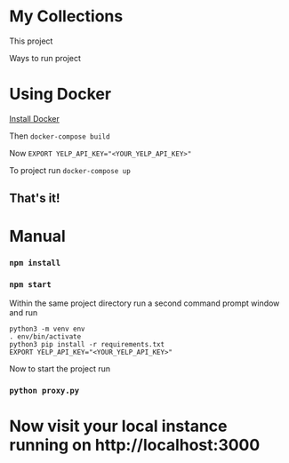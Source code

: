# My Collections

This project

Ways to run project

# Using Docker
[Install Docker](https://docs.docker.com/get-docker)

Then
`docker-compose build`

Now
`EXPORT YELP_API_KEY="<YOUR_YELP_API_KEY>"`

To project run
`docker-compose up`
## That's it!

# Manual
### `npm install`
### `npm start`

Within the same project directory run a second command prompt window and run

```
python3 -m venv env
. env/bin/activate
python3 pip install -r requirements.txt
EXPORT YELP_API_KEY="<YOUR_YELP_API_KEY>"
```

Now to start the project run
### `python proxy.py`


# Now visit your local instance running on http://localhost:3000
